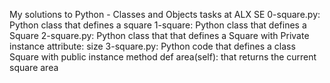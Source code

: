 My solutions to Python - Classes and Objects tasks at ALX SE
0-square.py: Python class that defines a square
1-square: Python class that defines a Square
2-square.py: Python class that that defines a Square with Private instance attribute: size
3-square.py: Python code that defines a class Square with public instance method def area(self): that returns the current square area
